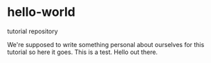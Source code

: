 # hello-world
tutorial repository

We're supposed to write something personal about ourselves for this tutorial
so here it goes.  This is a test.  Hello out there.
